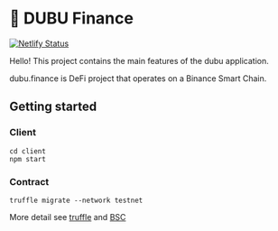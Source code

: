 # 🍥 DUBU Finance

[![Netlify Status](https://api.netlify.com/api/v1/badges/35e0a673-a4d9-43b4-9f9e-3758ba4297d5/deploy-status)](https://app.netlify.com/sites/ecstatic-mestorf-8b027a/deploys)

Hello! This project contains the main features of the dubu application.

dubu.finance is DeFi project that operates on a Binance Smart Chain.

## Getting started

### Client

```
cd client
npm start
```

### Contract

```
truffle migrate --network testnet
```

More detail see [truffle](https://www.trufflesuite.com/) and [BSC](https://docs.binance.org/smart-chain/developer/deploy/truffle.html)
